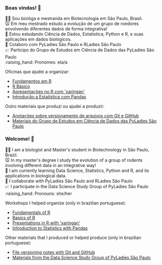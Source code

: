 ### Boas vindas! 👋 

<p> 👩‍🔬 Sou biológa e mestranda em Biotecnologia em São Paulo, Brasil. <br> 
🐭 Em meu mestrado estudo a evolução de um grupo de roedores envolvendo diferentes dados de forma integrativa! <br>  
📖 Estou estudando Ciência de Dados, Estatística, Python e R, e suas aplicações em dados biológicos. <br>  
💪 Colaboro com PyLadies São Paulo e RLadies São Paulo <br> 
📈 Participo do Grupo de Estudos em Ciência de Dados das PyLadies São Paulo <br>
:raising_hand: Pronomes: ela/a </p> 

Oficinas que ajudei a organizar:  
 * [Fundamentos em R](https://github.com/mariguilardi/2019-05-Fundamentals-Of-R-R-LadiesSP) 
 * [R Básico](https://github.com/beatrizmilz/2020-R-Ladies-SP-Basico)
 * [Apresentações no R com 'xaringan'](https://github.com/beatrizmilz/aMostra-IME-2019-Xaringan)
 * [Introdução a Estatística com Pandas](https://github.com/mariguilardi/data-science/tree/master/workshops/workshop_introdu%C3%A7%C3%A3o_estatistica_pandas)
 
Outro materiais que produzi ou ajudei a produzir:
 * [Anotações sobre versionamento de arquivos com Git e GitHub](https://github.com/mariguilardi/git_e_github)
 * [Materiais do Grupo de Estudos em Ciência de Dados das PyLadies São Paulo](https://github.com/mariguilardi/data-science)
  
### Welcome! 👋

<p> 👩‍🔬 I am a  biologist and Master's student in Biotechnology in São Paulo, Brazil. <br> 
🐭 In my master's degree I study the evolution of a group of rodents involving different data in an integrative way! <br> 
📖 I am currently learning Data Science, Statistics, Python and R, and its applications in biological data. <br> 
💪 I collaborate with PyLadies São Paulo and RLadies São Paulo <br> 
📈 I participate in the Data Science Study Group of PyLadies São Paulo <br> 
:raising_hand: Pronouns: she/her </p> 

Workshops I helped organize (only in brazilian portuguese):
 * [Fundamentals of R](https://github.com/mariguilardi/2019-05-Fundamentals-Of-R-R-LadiesSP) 
 * [Basics of R](https://github.com/beatrizmilz/2020-R-Ladies-SP-Basico)
 * [Presentations in R with 'xaringan'](https://github.com/beatrizmilz/aMostra-IME-2019-Xaringan)
 * [Introduction to Statistics with Pandas](https://github.com/mariguilardi/data-science/tree/master/workshops/workshop_introdu%C3%A7%C3%A3o_estatistica_pandas)

Other materials that I produced or helped produce (only in brazilian portuguese):
 * [File versioning notes with Git and GitHub](https://github.com/mariguilardi/git_e_github)
 * [Materials from the Data Science Study Group of PyLadies São Paulo](https://github.com/mariguilardi/data-science)
